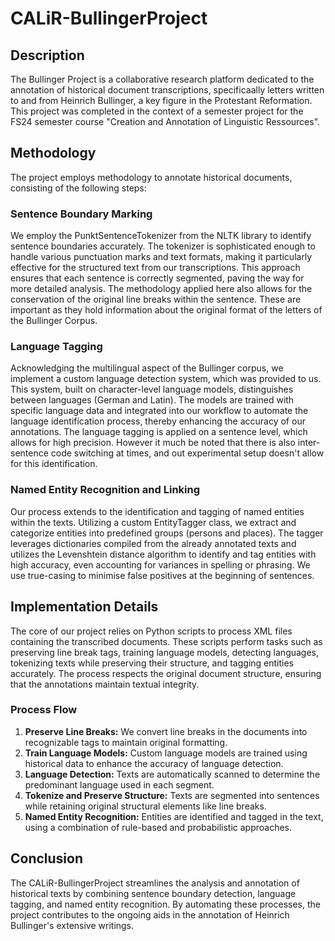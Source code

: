 # CALiR-BullingerProject

## Description

The Bullinger Project is a collaborative research platform dedicated to the annotation of historical document transcriptions, specificaally letters written to and from Heinrich Bullinger, a key figure in the Protestant Reformation. This project was completed in the context of a semester project for the FS24 semester course "Creation and Annotation of Linguistic Ressources".
## Methodology

The project employs methodology to annotate historical documents, consisting of the following steps:

### Sentence Boundary Marking

We employ the PunktSentenceTokenizer from the NLTK library to identify sentence boundaries accurately. The tokenizer is sophisticated enough to handle various punctuation marks and text formats, making it particularly effective for the structured text from our transcriptions. This approach ensures that each sentence is correctly segmented, paving the way for more detailed analysis. The methodology applied here also allows for the conservation of the original line breaks within the sentence. These are important as they hold information about the original format of the letters of the Bullinger Corpus.

### Language Tagging

Acknowledging the multilingual aspect of the Bullinger corpus, we implement a custom language detection system, which was provided to us. This system, built on character-level language models, distinguishes between languages (German and Latin). The models are trained with specific language data and integrated into our workflow to automate the language identification process, thereby enhancing the accuracy of our annotations. The language tagging is applied on a sentence level, which allows for high precision. However it much be noted that there is also inter-sentence code switching at times, and out experimental setup doesn't allow for this identification. 

### Named Entity Recognition and Linking

Our process extends to the identification and tagging of named entities within the texts. Utilizing a custom EntityTagger class, we extract and categorize entities into predefined groups (persons and places). The tagger leverages dictionaries compiled from the already annotated texts and utilizes the Levenshtein distance algorithm to identify and tag entities with high accuracy, even accounting for variances in spelling or phrasing. We use true-casing to minimise false positives at the beginning of sentences. 

## Implementation Details

The core of our project relies on Python scripts to process XML files containing the transcribed documents. These scripts perform tasks such as preserving line break tags, training language models, detecting languages, tokenizing texts while preserving their structure, and tagging entities accurately. The process respects the original document structure, ensuring that the annotations maintain textual integrity.

### Process Flow

1. **Preserve Line Breaks:** We convert line breaks in the documents into recognizable tags to maintain original formatting.
2. **Train Language Models:** Custom language models are trained using historical data to enhance the accuracy of language detection.
3. **Language Detection:** Texts are automatically scanned to determine the predominant language used in each segment.
4. **Tokenize and Preserve Structure:** Texts are segmented into sentences while retaining original structural elements like line breaks.
5. **Named Entity Recognition:** Entities are identified and tagged in the text, using a combination of rule-based and probabilistic approaches.

## Conclusion

The CALiR-BullingerProject streamlines the analysis and annotation of historical texts by combining sentence boundary detection, language tagging, and named entity recognition. By automating these processes, the project contributes to the ongoing aids in the annotation of Heinrich Bullinger's extensive writings.
